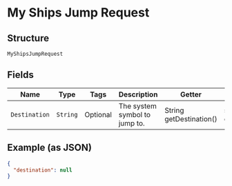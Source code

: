 
# My Ships Jump Request

## Structure

`MyShipsJumpRequest`

## Fields

| Name | Type | Tags | Description | Getter | Setter |
|  --- | --- | --- | --- | --- | --- |
| `Destination` | `String` | Optional | The system symbol to jump to. | String getDestination() | setDestination(String destination) |

## Example (as JSON)

```json
{
  "destination": null
}
```

